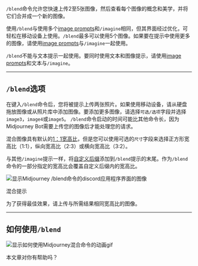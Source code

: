`/blend`命令允许您快速上传2至5张图像，然后查看每个图像的概念和美学，并将它们合并成一个新的图像。 

使用`/blend`与使用多个[image prompts](https://docs.midjourney.com/image-prompts)和`/imagine`相同，但其界面经过优化，可轻松在移动设备上使用。`/blend`最多可以使用5个图像。如果要在提示中使用更多的图像，请使用[image prompts](https://docs.midjourney.com/image-prompts)与`/imagine`一起使用。 

`/blend`不能与文本提示一起使用。要同时使用文本和图像提示，请使用[image prompts](https://docs.midjourney.com/image-prompts)和文本与`/imagine`。 

___ 

## `/blend`选项 

在键入`/blend`命令后，您将被提示上传两张照片。如果使用移动设备，请从硬盘拖放图像或从照片库中添加图像。要添加更多图像，请选择`可选/选项`字段并选择`image3`，`image4`或`image5`。 `/blend`命令启动的时间可能比其他命令长，因为Midjourney Bot需要上传您的图像后才能处理您的请求。 

混合图像具有默认的[1：1宽高比](https://docs.midjourney.com/v1/docs/aspect-ratios)，但是您可以使用可选的`尺寸`字段来选择正方形宽高比（1:1），纵向宽高比（2:3）或横向宽高比（3:2）。 

与其他`/imagine`提示一样，将[自定义后缀](https://docs.midjourney.com/v1/docs/settings-and-presets)添加到`/blend`提示的末尾。作为`/blend`命令的一部分指定的宽高比会覆盖自定义后缀内的宽高比。 

![显示Midjourney /blend命令的discord应用程序界面的图像](https://cdn.document360.io/3040c2b6-fead-4744-a3a9-d56d621c6c7e/Images/Documentation/MJ_Blend_Interface.png) 

混合提示 

为了获得最佳效果，请上传与所需结果相同宽高比的图像。 

___ 

## 如何使用`/blend` 

![显示如何使用Midjourney混合命令的动画gif](https://cdn.document360.io/3040c2b6-fead-4744-a3a9-d56d621c6c7e/Images/Documentation/MJ_Blend.gif) 

本文章对你有帮助吗？